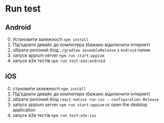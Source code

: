 # Run test

 
## Android
0.  Установити залежності   `npm install`
1.  Під'єднати девайс  до компютера  (бажано відключити  інтернет)
2.  зібрати  релізний білд   `./gradlew assembleRelease`  з  `android`  папки 
3.   запуск appium server  `npm run start:appium` 
4.  запуск e2e тестів   `npm run test:e2e:android`

## iOS
0. становити залежності   `npm install`
1. Під'єднати девайс  до компютера  (бажано відключити  інтернет)
2.  зібрати  релізний білд  `react-native run-ios --configuration Release`
3.  запуск appium server   `npm run start:appium`  or open the desktop application
4.  запуск e2e тестів  `npm run test:e2e:ios`